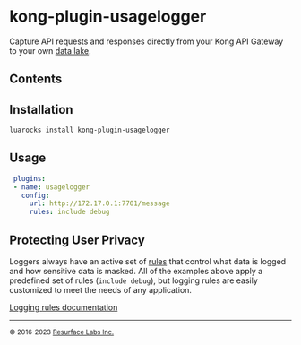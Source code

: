# kong-plugin-usagelogger

Capture API requests and responses directly from your Kong API Gateway to your own <a href="https://resurface.io/">data lake</a>.

## Contents

## Installation

```bash
luarocks install kong-plugin-usagelogger
```

## Usage

```yaml
 plugins:
 - name: usagelogger
   config:
     url: http://172.17.0.1:7701/message
     rules: include debug
```

## Protecting User Privacy

Loggers always have an active set of <a href="https://resurface.io/rules.html">rules</a> that control what data is logged and how sensitive data is masked. All of the examples above apply a predefined set of rules (`include debug`), but logging rules are easily customized to meet the needs of any application.

<a href="https://resurface.io/rules.html">Logging rules documentation</a>

---
<small>&copy; 2016-2023 <a href="https://resurface.io">Resurface Labs Inc.</a></small>
